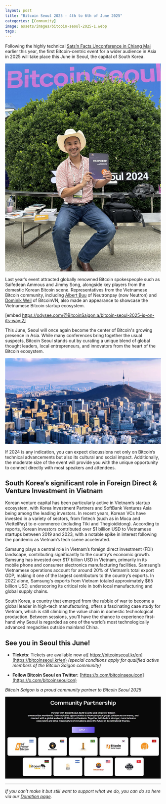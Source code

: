 ```yaml
---
layout: post
title: "Bitcoin Seoul 2025 - 4th to 6th of June 2025"
categories: [Community]
image: assets/images/bitcoin-seoul-2025-1.webp
tags:
---
```


Following the highly technical [Sats’n Facts Unconference in Chiang Mai](https://bitcoinsaigon.org/bitcoin-technical-conference-chiang-mai-2025/) earlier this year, the first Bitcoin-centric event for a wider audience in Asia in 2025 will take place this June in Seoul, the capital of South Korea.

![](/assets/images/bitcoin-seoul-2025-2.webp)

Last year’s event attracted globally renowned Bitcoin spokespeople such as Saifedean Ammous and Jimmy Song, alongside key players from the domestic Korean Bitcoin scene. Representatives from the Vietnamese Bitcoin community, including [Albert Buu](twitter.com/subnetmask) of Neutronpay (now Neutron) and [Dominik Weil](https://twitter.com/DominikWeil) of BitcoinVN, also made an appearance to showcase the Vietnamese Bitcoin startup ecosystem.

[embed https://odysee.com/@BitcoinSaigon:a/bitcoin-seoul-2025-is-on-its-way:2]

This June, Seoul will once again become the center of Bitcoin's growing presence in Asia. While many conferences bring together the usual suspects, Bitcoin Seoul stands out by curating a unique blend of global thought leaders, local entrepreneurs, and innovators from the heart of the Bitcoin ecosystem.

![](/assets/images/bitcoin-seoul-2025-3.webp)

If 2024 is any indication, you can expect discussions not only on Bitcoin’s technical advancements but also its cultural and social impact. Additionally, the moderate size of the event will provide you with the unique opportunity to connect directly with most speakers and attendees.

## South Korea’s significant role in Foreign Direct & Venture Investment in Vietnam

Korean venture capital has been particularly active in Vietnam’s startup ecosystem, with Korea Investment Partners and SoftBank Ventures Asia being among the leading investors. In recent years, Korean VCs have invested in a variety of sectors, from fintech (such as in Moca and ViettelPay) to e-commerce (including Tiki and Thegioididong). According to reports, Korean investors contributed over $1 billion USD to Vietnamese startups between 2019 and 2023, with a notable spike in interest following the pandemic as Vietnam’s tech scene accelerated.

Samsung plays a central role in Vietnam’s foreign direct investment (FDI) landscape, contributing significantly to the country’s economic growth. Samsung has invested over $17 billion USD in Vietnam, primarily in its mobile phone and consumer electronics manufacturing facilities. Samsung’s Vietnamese operations account for around 20% of Vietnam’s total export GDP, making it one of the largest contributors to the country’s exports. In 2022 alone, Samsung's exports from Vietnam totaled approximately $65 billion USD, underscoring its critical role in both local manufacturing and global supply chains.

South Korea, a country that emerged from the rubble of war to become a global leader in high-tech manufacturing, offers a fascinating case study for Vietnam, which is still climbing the value chain in domestic technological production. Between sessions, you’ll have the chance to experience first-hand why Seoul is regarded as one of the world’s most technologically advanced megacities outside mainland China.

## See you in Seoul this June!

- **Tickets**: Tickets are available now at[ https://bitcoinseoul.kr/en](https://bitcoinseoul.kr/en) _(special conditions apply for qualified active members of the Bitcoin Saigon community)_

- **Follow Bitcoin Seoul on Twitter:** [https://x.com/bitcoinseoulcon](https://x.com/bitcoinseoulcon)

_Bitcoin Saigon is a proud community partner to Bitcoin Seoul 2025_

![](/assets/images/bitcoin-seoul-2025-4.webp)

---

_If you can’t make it but still want to support what we do, you can do so here via our [Donation page](https://bitcoinsaigon.org/donate-satoshis)._
